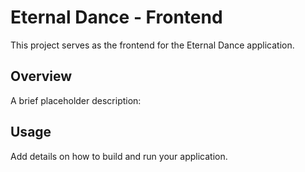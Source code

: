 # Eternal Dance - Frontend

This project serves as the frontend for the Eternal Dance application.

## Overview

A brief placeholder description:

## Usage

Add details on how to build and run your application.
